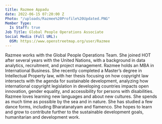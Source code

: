```yaml
---
title: Razmee Appadu
date: 2022-06-15 07:20:00 Z
Photo: "/uploads/Razmee%20Profile%20Updated.PNG"
Member Type:
  Is Staff: true
Job Title: Global People Operations Associate
Social Media (Full URL):
  OSM: https://www.openstreetmap.org/user/Razmee
---
```


Razmee works with the Global People Operations Team. She joined HOT after several years with the United Nations, with a background in data analytics, recruitment, and project management.
Razmee holds an MBA in International Business. She recently completed a Master’s degree in Intellectual Property law, with her thesis focusing on how copyright law intersects with the agenda for sustainable development, analyzing how international copyright legislation in developing countries impacts open innovation, gender equality, and accessibility for persons with disabilities.
Razmee loves learning new languages and about new cultures. She spends as much time as possible by the sea and in nature. She has studied a few dance forms, including Bharatanatyam and flamenco. She hopes to learn and grow to contribute further to the sustainable development goals, humanitarian and development work. 
